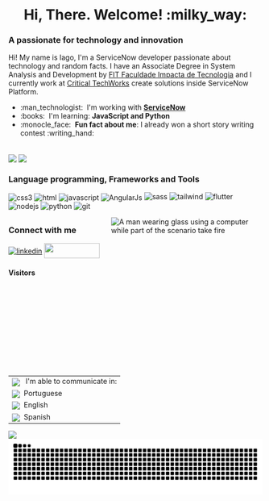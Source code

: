 <link rel="stylesheet" href="https://cdn.jsdelivr.net/gh/devicons/devicon@v2.15.1/devicon.min.css">
          
<h1 align="center">Hi, There. Welcome! :milky_way: </h1>

<h3>A passionate for technology and innovation</h3>

 <p>Hi! My name is Iago, I'm a ServiceNow developer passionate about technology and random facts. I have an Associate Degree in System Analysis and Development by <a href="https://www.impacta.edu.br/">FIT Faculdade Impacta de Tecnologia</a> and I currently work at <a href="https://www.criticaltechworks.com/">Critical TechWorks</a> create solutions inside ServiceNow Platform.</p>
 
 <ul>
  <li> :man_technologist: &nbsp;I'm working with <a href="https://www.servicenow.com/"><strong>ServiceNow</strong></a></li>
  <li> :books: &nbsp;I'm learning: <strong>JavaScript and Python</strong></li>
 <li> :monocle_face: &nbsp;<strong>Fun fact about me</strong>: I already won a short story writing contest :writing_hand: </li>
 </ul>


  <br>

  <div>
  <img height="160em"   align="center" src="https://github-readme-stats.vercel.app/api?username=iagolopess&show_icons=true&theme=highcontrast&include_all_commits=true&count_private=true">
  <img height="160em" align="center" src="https://github-readme-stats-git-masterrstaa-rickstaa.vercel.app/api/top-langs/?username=iagolopess">
  
  

      

  </div>
  

<div>
  <h3 align="left">Language programming, Frameworks and Tools</h3>
</div>
<div>
          
<img align = "center" src="https://i.imgur.com/TLY19Q3.png" alt="css3" width="32" height="36"/>
<img align = "center" src="https://i.imgur.com/HHwqtbv.png" alt="html" width="32" height="37"/> 
<img align = "center" src="https://i.imgur.com/O02pplX.png" alt="javascript" width="32" height="37"/>
<img align="center" src="https://cdn.jsdelivr.net/gh/devicons/devicon/icons/angularjs/angularjs-original.svg" alt="AngularJs" width="35" height="35"/>
<img src="https://cdn.jsdelivr.net/gh/devicons/devicon@latest/icons/sass/sass-original.svg" alt="sass" width="37" height="35"/>
<img src="https://cdn.jsdelivr.net/gh/devicons/devicon@latest/icons/tailwindcss/tailwindcss-original.svg" alt="tailwind" width="37" height="35"/>
<img src="https://cdn.jsdelivr.net/gh/devicons/devicon@latest/icons/flutter/flutter-original.svg" alt="flutter" width="35" height="35"/>         
<img src="https://cdn.jsdelivr.net/gh/devicons/devicon@latest/icons/nodejs/nodejs-original-wordmark.svg" alt="nodejs" width="38" height="35"/>
<img src="https://cdn.jsdelivr.net/gh/devicons/devicon@latest/icons/python/python-original-wordmark.svg" alt="python" width="40" height="40" />
<img src="https://i.imgur.com/5pIevzW.png" alt="git" width="35" height="35"/>

          

  <img align="right" alt="A man wearing glass using a computer while part of the scenario take fire" width="300" height="300" src="https://github.com/iagolopess/iagolopess/assets/43242069/2b2de035-416c-4fc7-95a7-70e5b185d70f
">                                                         
                                                                                            
</div>
  


  <div>
  

  </div>
 
  ##
 <div>
  <h3 align="left">Connect with me </h3>
<p align="left">    
 <a href="https://www.linkedin.com/in/iago-alves-lopes/" target="blank"><img align="center" src="https://img.shields.io/badge/LinkedIn-0077B5?style=for-the-badge&logo=linkedin&logoColor=white" alt="linkedin" height="30" width="110" /></a>
<a href="https://discord.com/users/501564129711226880" target="_blank"><img src="https://img.shields.io/badge/Discord-7289DA?style=for-the-badge&logo=discord&logoColor=white" height="30" width="110" align ="center"/></a>
 
  </div>
    <div>
    <table align="right">
                        <tr><td><img align="center" src="https://user-images.githubusercontent.com/43242069/137638141-9b15d358-eca9-46cf-9f57-1a60cc80a418.png"/>
 &nbsp; I'm able to communicate in:</td></tr>
 <tr><td><img align="center" src="https://user-images.githubusercontent.com/43242069/137637980-ba63d024-af65-4cd7-9cce-91b0e5f6456c.png"/>
 &nbsp;Portuguese</td></tr>
 <tr><td> <img align="center" src="https://user-images.githubusercontent.com/43242069/137638018-b571a7a8-c1ff-4653-9f53-de21e5425f69.png"/> 
 &nbsp;English</td></tr>
 <tr><td> <img align="center" src="https://user-images.githubusercontent.com/43242069/137638057-76911ed1-d24a-4604-96a5-c7b7fc3b47f0.png" />
 &nbsp;Spanish</td></tr>
</table>
   </div>
  
   
  
<div>  
  <h4 align="left"> Visitors </h4>
  <img align="left" src="https://profile-counter.glitch.me/iagolopess/count.svg">
   </div> 
    
  ![Snake animation](https://github.com/iagolopess/iagolopess/blob/output/github-contribution-grid-snake.svg) 
 
</div>
